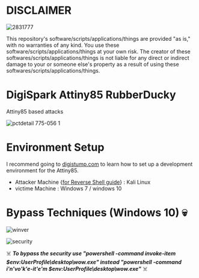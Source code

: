 # DISCLAIMER

![2831777](https://user-images.githubusercontent.com/104394666/170570787-5b4c4096-2ce7-4278-84e7-601a4d853a4b.jpg)

This repository's software/scripts/applications/things are provided "as is," with no warranties of any kind. You use these software/scripts/applications/things at your own risk. The creator of these softwares/scripts/applications/things is not liable for any direct or indirect damage to your or someone else's property as a result of using these softwares/scripts/applications/things.


# DigiSpark Attiny85 RubberDucky
Attiny85 based attacks

![pctdetail 775-056 1](https://user-images.githubusercontent.com/104394666/165527997-154e2455-d816-430a-981c-0fbb392b2b7a.jpg)

# Environment Setup 

I recommend going to [digistump.com](http://digistump.com/wiki/digispark/tutorials/connecting) to learn how to set up a development environment for the Attiny85.

* Attacker Machine {[for Reverse Shell guide](https://raw.githubusercontent.com/sajithgairuka/Attiny85-Attcks/main/reveseshell/guide.txt)} : Kali Linux
* victime Machine : Windows 7 / windows 10

# Bypass Techniques (Windows 10) :skull:

![winver](https://user-images.githubusercontent.com/104394666/170575456-04cb2dfd-d906-489a-b5de-9691a6495e09.png)

![security ](https://user-images.githubusercontent.com/104394666/170575710-2a0db2fc-7d8c-4307-ae0f-d34461f575da.png)

:skull_and_crossbones: ***To bypass the security use "powershell -command invoke-item $env:UserProfile\desktop\wow.exe" instead "powershell -command i'n'vo'k'e-it'e'm $env:UserProfile\desktop\wow.exe"***  :skull_and_crossbones:
